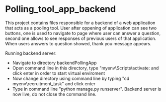 # Polling_tool_app_backend

This project contains files responsible for a backend of a web application that acts as a pooling tool. User after oppening of application can see two buttons, one is used to 
navigate to page where user can answer a question, second one allows to see responses of previous users of that application. When users answers to question showed, thank you
message appears.

Running backend server:

  - Navigate to directory backendPollingApp
  - Open command line in this directory, type "myenv\Scripts\activate: and click enter in order to start virtual enviroment
  - Now change directory using command line by typing "cd myenv\recruitment_task" and click enter
  - Type in command line "python manage.py runserver". Backend server is now live, do not close the command line.
